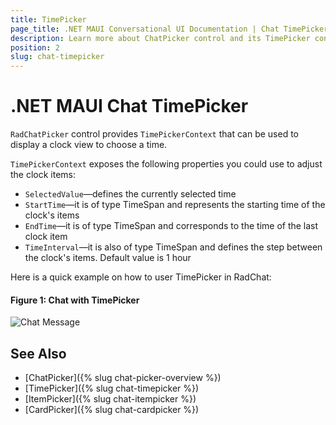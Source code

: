 ```yaml
---
title: TimePicker
page_title: .NET MAUI Conversational UI Documentation | Chat TimePicker
description: Learn more about ChatPicker control and its TimePicker context
position: 2
slug: chat-timepicker
---
```


# .NET MAUI Chat TimePicker 

`RadChatPicker` control provides `TimePickerContext` that can be used to display a clock view to choose a time.

`TimePickerContext` exposes the following properties you could use to adjust the clock items:

* `SelectedValue`&mdash;defines the currently selected time
* `StartTime`&mdash;it is of type TimeSpan and represents the starting time of the clock's items
* `EndTime`&mdash;it is of type TimeSpan and corresponds to the time of the last clock item
* `TimeInterval`&mdash;it is also of type TimeSpan and defines the step between the clock's items. Default value is 1 hour

Here is a quick example on how to user TimePicker in RadChat:

<snippet id='chat-chatpicker-timepicker' />
	
#### Figure 1: Chat with TimePicker

![Chat Message](images/)

## See Also

- [ChatPicker]({% slug chat-picker-overview %})
- [TimePicker]({% slug chat-timepicker %})
- [ItemPicker]({% slug chat-itempicker %})
- [CardPicker]({% slug chat-cardpicker %})